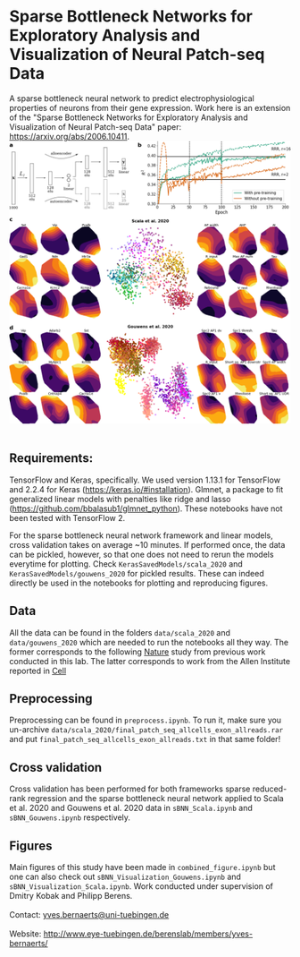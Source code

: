 # Sparse Bottleneck Networks for Exploratory Analysis and Visualization of Neural Patch-seq Data
A sparse bottleneck neural network to predict electrophysiological properties of neurons from their gene expression.
Work here is an extension of the "Sparse Bottleneck Networks for Exploratory Analysis and Visualization of Neural Patch-seq Data" paper: https://arxiv.org/abs/2006.10411.
![sBNN latent space visualisation](./figures/combined_figure.png)
<br><br>
## Requirements:

TensorFlow and Keras, specifically. We used version 1.13.1 for TensorFlow and 2.2.4 for Keras (https://keras.io/#installation).
Glmnet, a package to fit generalized linear models with penalties like ridge and lasso (https://github.com/bbalasub1/glmnet_python). These notebooks have not been tested with TensorFlow 2.

For the sparse bottleneck neural network framework and linear models, cross validation takes on average ~10 minutes. If performed once, the data can be pickled, however, so that one does not need to rerun the models everytime for plotting. Check `KerasSavedModels/scala_2020` and `KerasSavedModels/gouwens_2020` for pickled results. These can indeed directly be used in the notebooks for plotting and reproducing figures.


## Data
All the data can be found in the folders `data/scala_2020` and `data/gouwens_2020` which are needed to run the notebooks all they way. The former corresponds to the following [Nature](https://www.nature.com/articles/s41586-020-2907-3) study from previous work conducted in this lab. The latter corresponds to work from the Allen Institute reported in [Cell](https://www.cell.com/cell/pdf/S0092-8674(20)31254-X.pdf)

## Preprocessing
Preprocessing can be found in `preprocess.ipynb`. To run it, make sure you un-archive `data/scala_2020/final_patch_seq_allcells_exon_allreads.rar` and put `final_patch_seq_allcells_exon_allreads.txt` in that same folder!

## Cross validation
Cross validation has been performed for both frameworks sparse reduced-rank regression and the sparse bottleneck neural network applied to Scala et al. 2020 and Gouwens et al. 2020 data in `sBNN_Scala.ipynb` and `sBNN_Gouwens.ipynb` respectively.

## Figures
Main figures of this study have been made in `combined_figure.ipynb` but one can also check out `sBNN_Visualization_Gouwens.ipynb` and `sBNN_Visualization_Scala.ipynb`. 
Work conducted under supervision of Dmitry Kobak and Philipp Berens.
<br><br>
Contact: yves.bernaerts@uni-tuebingen.de
<br><br>
Website: http://www.eye-tuebingen.de/berenslab/members/yves-bernaerts/
